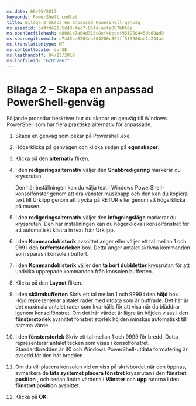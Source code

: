 ```yaml
---
ms.date: 06/05/2017
keywords: PowerShell cmdlet
title: Bilaga 2 Skapa en anpassad PowerShell-genväg
ms.assetid: 5d4fd421-5d43-4ec7-86fd-acfe887b066e
ms.openlocfilehash: e8081b7a64d313c8ef4bbccf95f250445dd68ad9
ms.sourcegitcommit: e7445ba8203da304286c591ff513900ad1c244a4
ms.translationtype: MT
ms.contentlocale: sv-SE
ms.lasthandoff: 04/23/2019
ms.locfileid: "62057867"
---
```

# <a name="appendix-2---creating-a-custom-powershell-shortcut"></a>Bilaga 2 – Skapa en anpassad PowerShell-genväg

Följande procedur beskriver hur du skapar en genväg till Windows PowerShell som har flera praktiska alternativ för anpassade.

1. Skapa en genväg som pekar på Powershell.exe.

2. Högerklicka på genvägen och klicka sedan på **egenskaper**.

3. Klicka på den **alternativ** fliken.

4. I den **redigeringsalternativ** väljer den **Snabbredigering** markerar du kryssrutan.

    Den här inställningen kan du välja text i Windows PowerShell-konsolfönster genom att dra vänster musknapp och den kan du kopiera text till Urklipp genom att trycka på RETUR eller genom att högerklicka på musen.

5. I den **redigeringsalternativ** väljer den **infogningsläge** markerar du kryssrutan. Den här inställningen kan du högerklicka i konsolfönstret för att automatiskt klistra in text från Urklipp.

6. I den **Kommandohistorik** avsnittet anger eller väljer ett tal mellan 1 och 999 i den **buffertstorleken** box. Detta anger antalet skrivna kommandon som sparas i konsolen buffert.

7. I den **Kommandohistorik** väljer den **ta bort dubbletter** kryssrutan för att undvika upprepade kommandon från konsolen bufferten.

8. Klicka på den **Layout** fliken.

9. I den **skärmbufferten** Skriv ett tal mellan 1 och 9999 i den **höjd** box. Höjd representerar antalet rader med utdata som är buffrade. Det här är det maximala antalet rader som kvarhålls för att visa när du bläddrar igenom konsolfönstret. Om det här värdet är lägre än höjden visas i den **fönsterstorlek** avsnittet fönstret storlek höjden minskas automatiskt till samma värde.

10. I den **fönsterstorlek** Skriv ett tal mellan 1 och 9999 för bredd. Detta representerar antalet tecken som visas i konsolfönstret. Standardbredden är 80 och Windows PowerShell-utdata formatering är avsedd för den här bredden.

11. Om du vill placera konsolen vid en viss på skrivbordet när den öppnas, avmarkera de **låta systemet placera fönstret** kryssrutan i den **fönstret position** , och sedan ändra värdena i  **Vänster** och **upp** rutorna i den **fönstret position** avsnittet.

12. Klicka på **OK**.